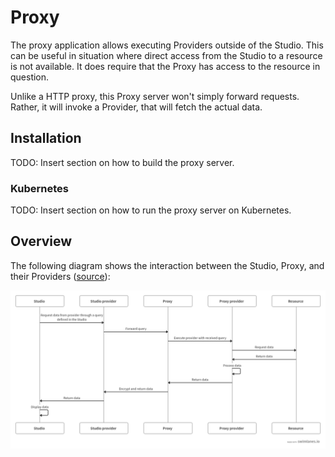 # Proxy

The proxy application allows executing Providers outside of the Studio. This
can be useful in situation where direct access from the Studio to a resource is
not available. It does require that the Proxy has access to the resource in
question.

Unlike a HTTP proxy, this Proxy server won't simply forward requests. Rather, it
will invoke a Provider, that will fetch the actual data.

## Installation

TODO: Insert section on how to build the proxy server.

### Kubernetes

TODO: Insert section on how to run the proxy server on Kubernetes.

## Overview

The following diagram shows the interaction between the Studio, Proxy, and their
Providers ([source](https://swimlanes.io/#bZFBEoMgDEX3nCIX8AJOp6u26449AQOxMtOCDaBy+zJqqaA74L//kxDG2MN5qQxUZ1hPPZlBSaQaGvx4tA4kdxxaMu+kgevI+GcHHCJCASS2SqMEpaOEa1QKT7ZY5U5mCjXcDI2c5GJnbH5N8qaH64TCO/xHjMp1QChQDVjYt2UatMaTwHyKEjxVGeg86YU7SCw7i3eB1mZ8zCuxLLX8jx8f59SCQu+Aaxmn21siebCfPZf2WMNF2f7Fw6x/AQ==)):

![](docs/architecture.png)
